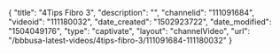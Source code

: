 {
    "title": "4Tips Fibro 3",
    "description": "",
    "channelid": "111091684",
    "videoid": "111180032",
    "date_created": "1502923722",
    "date_modified": "1504049176",
    "type": "captivate",
    "layout": "channelVideo",
    "url": "\/bbbusa-latest-videos\/4tips-fibro-3\/111091684-111180032"
}